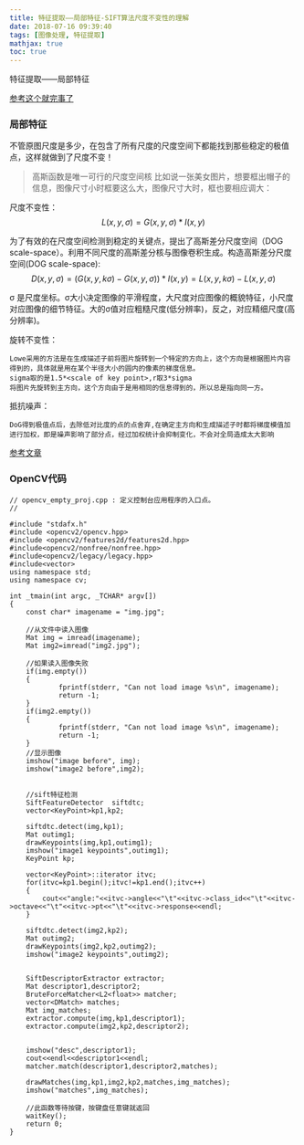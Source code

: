 ```yaml
---
title: 特征提取——局部特征-SIFT算法尺度不变性的理解
date: 2018-07-16 09:39:40
tags: [图像处理, 特征提取]
mathjax: true
toc: true
---
```


特征提取——局部特征

<!--more-->
[参考这个就完事了](https://blog.csdn.net/ws_20100/article/details/51122322)

### 局部特征

不管原图尺度是多少，在包含了所有尺度的尺度空间下都能找到那些稳定的极值点，这样就做到了尺度不变！
>高斯函数是唯一可行的尺度空间核
比如说一张美女图片，想要框出帽子的信息，图像尺寸小时框要这么大，图像尺寸大时，框也要相应调大：

尺度不变性：
$$L(x,y,σ)=G(x,y,σ)*I(x,y)$$

为了有效的在尺度空间检测到稳定的关键点，提出了高斯差分尺度空间（DOG scale-space）。利用不同尺度的高斯差分核与图像卷积生成。构造高斯差分尺度空间(DOG scale-space): 
$$D(x,y,σ)=(G(x,y,kσ)-G(x,y,σ))*I(x,y)=L(x,y,kσ)-L(x,y,σ)$$

σ 是尺度坐标。σ大小决定图像的平滑程度，大尺度对应图像的概貌特征，小尺度对应图像的细节特征。大的σ值对应粗糙尺度(低分辨率)，反之，对应精细尺度(高分辨率)。

旋转不变性：
```
Lowe采用的方法是在生成描述子前将图片旋转到一个特定的方向上，这个方向是根据图片内容得到的，具体就是用在某个半径大小的圆内的像素的梯度信息。
sigma取的是1.5*<scale of key point>,r取3*sigma
将图片先旋转到主方向，这个方向由于是用相同的信息得到的，所以总是指向同一方。
```

抵抗噪声：
```
DoG得到极值点后，去除低对比度的点的点舍弃,在确定主方向和生成描述子时都将梯度模值加进行加权，即是噪声影响了部分点，经过加权统计会抑制变化，不会对全局造成太大影响
```

[参考文章](https://blog.csdn.net/u014485485/article/details/78681086?locationNum=1&fps=1)




### OpenCV代码
```
// opencv_empty_proj.cpp : 定义控制台应用程序的入口点。
//
 
#include "stdafx.h"
#include <opencv2/opencv.hpp>
#include <opencv2/features2d/features2d.hpp>
#include<opencv2/nonfree/nonfree.hpp>
#include<opencv2/legacy/legacy.hpp>
#include<vector>
using namespace std;
using namespace cv;
 
int _tmain(int argc, _TCHAR* argv[])
{
    const char* imagename = "img.jpg";
  
    //从文件中读入图像
    Mat img = imread(imagename);
    Mat img2=imread("img2.jpg");
 
    //如果读入图像失败
    if(img.empty())
    {
            fprintf(stderr, "Can not load image %s\n", imagename);
            return -1;
    }
    if(img2.empty())
    {
            fprintf(stderr, "Can not load image %s\n", imagename);
            return -1;
    }
    //显示图像
    imshow("image before", img);
    imshow("image2 before",img2);
     
 
    //sift特征检测
    SiftFeatureDetector  siftdtc;
    vector<KeyPoint>kp1,kp2;
 
    siftdtc.detect(img,kp1);
    Mat outimg1;
    drawKeypoints(img,kp1,outimg1);
    imshow("image1 keypoints",outimg1);
    KeyPoint kp;
 
    vector<KeyPoint>::iterator itvc;
    for(itvc=kp1.begin();itvc!=kp1.end();itvc++)
    {
        cout<<"angle:"<<itvc->angle<<"\t"<<itvc->class_id<<"\t"<<itvc->octave<<"\t"<<itvc->pt<<"\t"<<itvc->response<<endl;
    }
 
    siftdtc.detect(img2,kp2);
    Mat outimg2;
    drawKeypoints(img2,kp2,outimg2);
    imshow("image2 keypoints",outimg2);
 
 
    SiftDescriptorExtractor extractor;
    Mat descriptor1,descriptor2;
    BruteForceMatcher<L2<float>> matcher;
    vector<DMatch> matches;
    Mat img_matches;
    extractor.compute(img,kp1,descriptor1);
    extractor.compute(img2,kp2,descriptor2);
 
 
    imshow("desc",descriptor1);
    cout<<endl<<descriptor1<<endl;
    matcher.match(descriptor1,descriptor2,matches);
 
    drawMatches(img,kp1,img2,kp2,matches,img_matches);
    imshow("matches",img_matches);
 
    //此函数等待按键，按键盘任意键就返回
    waitKey();
    return 0;
}

```